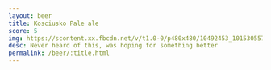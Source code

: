 ```yaml
---
layout: beer
title: Kosciusko Pale ale
score: 5
img: https://scontent.xx.fbcdn.net/v/t1.0-0/p480x480/10492453_10153055771438745_3655493043304213188_n.jpg?oh=580bfda4b4d7223c9208e0196e761ec2&oe=59126FA6
desc: Never heard of this, was hoping for something better
permalink: /beer/:title.html
---
```

